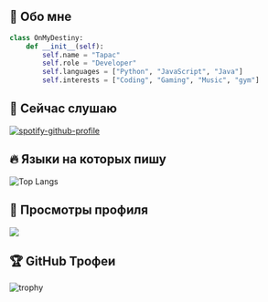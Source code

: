 ## 🎯 Обо мне
```python
class OnMyDestiny:
    def __init__(self):
        self.name = "Тарас"
        self.role = "Developer"
        self.languages = ["Python", "JavaScript", "Java"]
        self.interests = ["Coding", "Gaming", "Music", "gym"]
```

## 🎵 Сейчас слушаю
[![spotify-github-profile](https://spotify-github-profile.kittinanx.com/api/view?uid=31glxjw5m23sx3hlkaqvuthr2xeu&cover_image=true&theme=default&show_offline=true&background_color=030303&interchange=false&bar_color=c5349f&bar_color_cover=false)](https://spotify-github-profile.kittinanx.com/api/view?uid=31glxjw5m23sx3hlkaqvuthr2xeu&redirect=true)

## 🔥 Языки на которых пишу
![Top Langs](https://github-readme-stats.vercel.app/api/top-langs/?username=onmydestiny&layout=compact&theme=radical)

## 👀 Просмотры профиля
![](https://komarev.com/ghpvc/?username=onmydestiny&color=blueviolet)

## 🏆 GitHub Трофеи
![trophy](https://github-profile-trophy.vercel.app/?username=onmydestiny&theme=radical)
